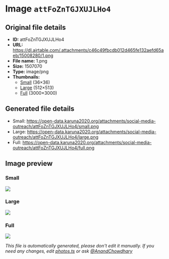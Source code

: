 # Image `attFoZnTGJXUJLHo4`

## Original file details

- **ID:** attFoZnTGJXUJLHo4
- **URL:** https://dl.airtable.com/.attachments/c46c49fbcdb012d465fe132aefd65aeb/15008280/1.png
- **File name:** 1.png
- **Size:** 1507070
- **Type:** image/png
- **Thumbnails:**
  - [Small](https://dl.airtable.com/.attachmentThumbnails/9a6729ff47f78bb063221639b15c0da3/cba73f7f) (36×36)
  - [Large](https://dl.airtable.com/.attachmentThumbnails/b2958c3295ec5a015cde86887b27cf97/ebb38951) (512×513)
  - [Full](https://dl.airtable.com/.attachmentThumbnails/498629b7a4865446f450b6f3a4a2bec1/acc261ae) (3000×3000)

## Generated file details

- Small: https://open-data.karuna2020.org/attachments/social-media-outreach/attFoZnTGJXUJLHo4/small.png
- Large: https://open-data.karuna2020.org/attachments/social-media-outreach/attFoZnTGJXUJLHo4/large.png
- Full: https://open-data.karuna2020.org/attachments/social-media-outreach/attFoZnTGJXUJLHo4/full.png

## Image preview

### Small

![](https://open-data.karuna2020.org/attachments/social-media-outreach/attFoZnTGJXUJLHo4/small.png)

### Large

![](https://open-data.karuna2020.org/attachments/social-media-outreach/attFoZnTGJXUJLHo4/large.png)

### Full

![](https://open-data.karuna2020.org/attachments/social-media-outreach/attFoZnTGJXUJLHo4/full.png)

_This file is automatically generated, please don't edit it manually. If you need any changes, edit [photos.ts](/photos.ts) or ask [@AnandChowdhary](https://github.com/AnandChowdhary)_

